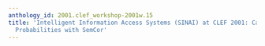 ```yaml
---
anthology_id: 2001.clef_workshop-2001w.15
title: 'Intelligent Information Access Systems (SINAI) at CLEF 2001: Calculating Translation
  Probabilities with SemCor'
---
```


